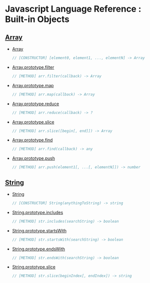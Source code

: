 Javascript Language Reference : Built-in Objects
================================================

[Array](https://developer.mozilla.org/en-US/docs/Web/JavaScript/Reference/Global_Objects/Array)
-------
- [Array](https://developer.mozilla.org/en-US/docs/Web/JavaScript/Reference/Global_Objects/Array/Array)
    ```javascript
    // [CONSTRUCTOR] [element0, element1, ..., elementN] -> Array
    ```
- [Array.prototype.filter](https://developer.mozilla.org/en-US/docs/Web/JavaScript/Reference/Global_Objects/Array/filter)
    ```javascript
    // [METHOD] arr.filter(callback) -> Array
    ```
- [Array.prototype.map](https://developer.mozilla.org/en-US/docs/Web/JavaScript/Reference/Global_Objects/Array/map)
    ```javascript
    // [METHOD] arr.map(callback) -> Array
    ```
- [Array.prototype.reduce](https://developer.mozilla.org/en-US/docs/Web/JavaScript/Reference/Global_Objects/Array/Reduce)
    ```javascript
    // [METHOD] arr.reduce(callback) -> ?
    ```
- [Array.prototype.slice](https://developer.mozilla.org/en-US/docs/Web/JavaScript/Reference/Global_Objects/Array/slice)
    ```javascript
    // [METHOD] arr.slice([begin[, end]]) -> Array
    ```
- [Array.prototype.find](https://developer.mozilla.org/en-US/docs/Web/JavaScript/Reference/Global_Objects/Array/find)
    ```javascript
    // [METHOD] arr.find(callback) -> any
    ```
- [Array.prototype.push](https://developer.mozilla.org/en-US/docs/Web/JavaScript/Reference/Global_Objects/Array/push)
    ```javascript
    // [METHOD] arr.push(element1[, ...[, elementN]]) -> number
    ```

[String](https://developer.mozilla.org/en-US/docs/Web/JavaScript/Reference/Global_Objects/String)
--------
- [String](https://developer.mozilla.org/en-US/docs/Web/JavaScript/Reference/Global_Objects/String/String)
    ```js
    // [CONSTRUCTOR] String(anythingToString) -> string
    ```
- [String.prototype.includes](https://developer.mozilla.org/en-US/docs/Web/JavaScript/Reference/Global_Objects/String/includes)
    ```js
    // [METHOD] str.includes(searchString) -> boolean
    ```
- [String.prototype.startsWith](https://developer.mozilla.org/en-US/docs/Web/JavaScript/Reference/Global_Objects/String/startsWith)
    ```js
    // [METHOD] str.startsWith(searchString) -> boolean
    ```
- [String.prototype.endsWith](https://developer.mozilla.org/en-US/docs/Web/JavaScript/Reference/Global_Objects/String/endsWith)
    ```js
    // [METHOD] str.endsWith(searchString) -> boolean
    ```
- [String.prototype.slice](https://developer.mozilla.org/en-US/docs/Web/JavaScript/Reference/Global_Objects/String/slice)
    ```js
    // [METHOD] str.slice(beginIndex[, endIndex]) -> string
    ```
